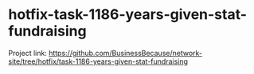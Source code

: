 # hotfix-task-1186-years-given-stat-fundraising
Project link: https://github.com/BusinessBecause/network-site/tree/hotfix/task-1186-years-given-stat-fundraising
